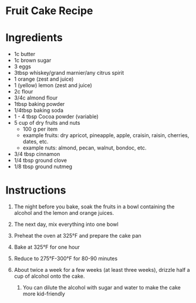 # Fruit Cake Recipe
# Ingredients
* 1c butter
* 1c brown sugar
* 3 eggs
* 3tbsp whiskey/grand marnier/any citrus spirit
* 1 orange (zest and juice)
* 1 (yellow) lemon (zest and juice) 
* 2c flour
* 3/4c almond flour
* 1tbsp baking powder
* 1/4tbsp baking soda
* 1 - 4 tbsp Cocoa powder (variable)
* 5 cup of dry fruits and nuts
  * 100 g per item
  * example fruits: dry apricot, pineapple, apple, craisin, raisin, cherries, dates, etc.
  * example nuts: almond, pecan, walnut, bondoc, etc.
* 3/4 tbsp cinnamon
* 1/4 tbsp ground clove
* 1/8 tbsp ground nutmeg

# Instructions
1) The night before you bake, soak the fruits in a bowl containing the alcohol and the lemon and orange juices.


2) The next day, mix everything into one bowl


3) Preheat the oven at 325°F and prepare the cake pan 


4) Bake at 325°F for one hour


5) Reduce to 275°F-300°F for 80-90 minutes


6) About twice a week for a few weeks (at least three weeks), drizzle half a cup of alcohol onto the cake.


   1) You can dilute the alcohol with sugar and water to make the cake more kid-friendly
   